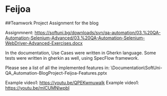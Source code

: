 # Feijoa
##Teamwork Project Assignment for the blog

Assignmnent: https://softuni.bg/downloads/svn/qa-automation/03.%20QA-Automation-Selenium-Advanced/03.%20QA-Automation-Selenium-WebDriver-Advanced-Exercises.docx

In the documentation, Use Cases were written in Gherkn language. Some tests were written in gherkin as well, using SpecFlow framework.

Please see a list of all the implemented features in: \Documentation\SoftUni-QA_Automation-BlogProject-Feijoa-Features.pptx

Example video1: https://youtu.be/QPEKwmuwalk
Example video1: https://youtu.be/mICUMNlwpbI